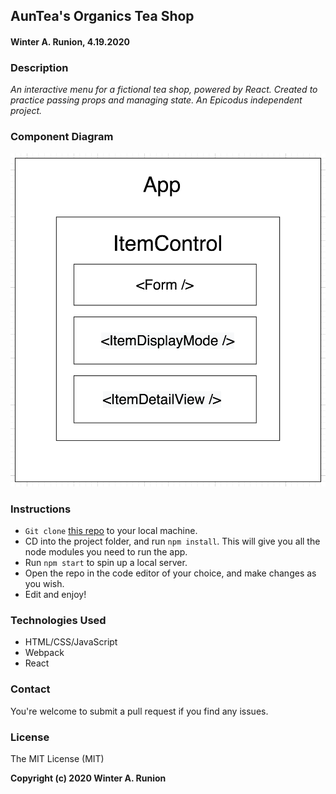 ## AunTea's Organics Tea Shop

#### Winter A. Runion, 4.19.2020

### Description
_An interactive menu for a fictional tea shop, powered by React. Created to practice passing props and managing state. An Epicodus independent project._


### Component Diagram

![alt text](ComponentDiagram.png "React Component Diagram")

### Instructions

<!-- * View the deployed app [here](). -->
* ```Git clone``` [this repo](https://github.com/wrunion/epicodus-react-project.git) to your local machine.
* CD into the project folder, and run ```npm install```. This will give you all the node modules you need to run the app.
* Run ```npm start``` to spin up a local server.
* Open the repo in the code editor of your choice, and make changes as you wish.
* Edit and enjoy!



### Technologies Used
* HTML/CSS/JavaScript
* Webpack
* React

### Contact
You're welcome to submit a pull request if you find any issues.

### License
The MIT License (MIT)

**Copyright (c) 2020 Winter A. Runion**